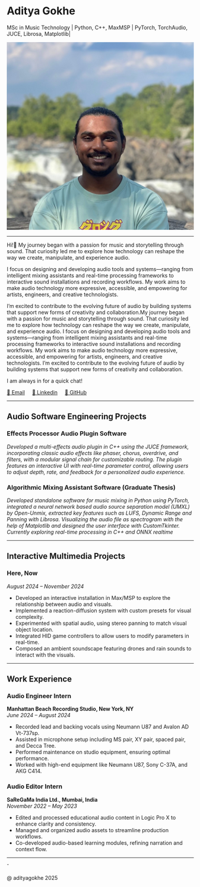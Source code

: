 <!-- HEADER -->

# Aditya Gokhe

MSc in Music Technology | Python, C++, MaxMSP | PyTorch, TorchAudio, JUCE, Librosa, Matplotlib|

![headshot](./imgs/img_headshot.jpg)

<!-- HEADER END -->

---

<!-- BODY -->

Hi!👋 My journey began with a passion for music and storytelling through sound. That curiosity led me to explore how technology can reshape the way we create, manipulate, and experience audio.

I focus on designing and developing audio tools and systems—ranging from intelligent mixing assistants and real-time processing frameworks to interactive sound installations and recording workflows. My work aims to make audio technology more expressive, accessible, and empowering for artists, engineers, and creative technologists.

I’m excited to contribute to the evolving future of audio by building systems that support new forms of creativity and collaboration.My journey began with a passion for music and storytelling through sound. That curiosity led me to explore how technology can reshape the way we create, manipulate, and experience audio. I focus on designing and developing audio tools and systems—ranging from intelligent mixing assistants and real-time processing frameworks to interactive sound installations and recording workflows. My work aims to make audio technology more expressive, accessible, and empowering for artists, engineers, and creative technologists. I’m excited to contribute to the evolving future of audio by building systems that support new forms of creativity and collaboration.

I am always in for a quick chat!

[📧 Email](adityagokhe08@gami.com) &nbsp;&nbsp;&nbsp;
[👤 Linkedin](https://www.linkedin.com/in/adityagokhe08/) &nbsp;&nbsp;&nbsp;
[👾 GitHub](https://github.com/Solfero0822/adityagokhe.github.io.git)

---

## Audio Software Engineering Projects

### Effects Processor Audio Plugin Software

_Developed a multi-effects audio plugin in C++ using the JUCE framework, incorporating classic audio effects like phaser, chorus, overdrive, and filters, with a modular signal chain for customizable routing. The plugin features an interactive UI with real-time parameter control, allowing users to adjust depth, rate, and feedback for a personalized audio experience._

### Algorithmic Mixing Assistant Software (Graduate Thesis)

_Developed standalone software for music mixing in Python using PyTorch, integrated a neural network based audio source separation model (UMXL) by Open-Unmix, extracted key features such as LUFS, Dynamic Range and Panning with Librosa. Visualizing the audio file as spectrogram with the help of Matplotlib and designed the user interface with CustomTkinter. Currently exploring real-time processing in C++ and ONNX realtime_

---

## Interactive Multimedia Projects

### Here, Now

_August 2024 – November 2024_

- Developed an interactive installation in Max/MSP to explore the relationship between audio and visuals.
- Implemented a reaction-diffusion system with custom presets for visual complexity.
- Experimented with spatial audio, using stereo panning to match visual object location.
- Integrated HID game controllers to allow users to modify parameters in real-time.
- Composed an ambient soundscape featuring drones and rain sounds to interact with the visuals.

---

## Work Experience

### Audio Engineer Intern

**Manhattan Beach Recording Studio, New York, NY**  
_June 2024 – August 2024_

- Recorded lead and backing vocals using Neumann U87 and Avalon AD Vt-737sp.
- Assisted in microphone setup including MS pair, XY pair, spaced pair, and Decca Tree.
- Performed maintenance on studio equipment, ensuring optimal performance.
- Worked with high-end equipment like Neumann U87, Sony C-37A, and AKG C414.

### Audio Editor Intern

**SaReGaMa India Ltd., Mumbai, India**  
_November 2022 – May 2023_

- Edited and processed educational audio content in Logic Pro X to enhance clarity and consistency.
- Managed and organized audio assets to streamline production workflows.
- Co-developed audio-based learning modules, refining narration and context flow.

<!-- BODY END -->

---

<!-- FOOTER -->̌

@ adityagokhe 2025

<!-- FOOTER END -->
